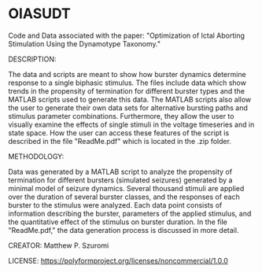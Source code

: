 # OIASUDT
Code and Data associated with the paper: "Optimization of Ictal Aborting Stimulation Using the Dynamotype Taxonomy."

DESCRIPTION:

The data and scripts are meant to show how burster dynamics determine response to a single biphasic stimulus. The files include data which show trends in the propensity of termination for different burster types and the MATLAB scripts used to generate this data. The MATLAB scripts also allow the user to generate their own data sets for alternative bursting paths and stimulus parameter combinations. Furthermore, they allow the user to visually examine the effects of single stimuli in the voltage timeseries and in state space. How the user can access these features of the script is described in the file "ReadMe.pdf" which is located in the .zip folder.

METHODOLOGY:

Data was generated by a MATLAB script to analyze the propensity of termination for different bursters (simulated seizures) generated by a minimal model of seizure dynamics. Several thousand stimuli are applied over the duration of several burster classes, and the responses of each burster to the stimulus were analyzed. Each data point consists of information describing the burster, parameters of the applied stimulus, and the quantitative effect of the stimulus on burster duration. In the file "ReadMe.pdf," the data generation process is discussed in more detail.  

CREATOR: Matthew P. Szuromi

LICENSE: https://polyformproject.org/licenses/noncommercial/1.0.0
